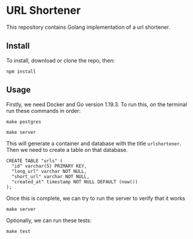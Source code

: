 # URL Shortener
This repository contains Golang implementation of a url shortener.

## Install

To install, download or clone the repo, then:

```
npm install
```

## Usage

Firstly, we need Docker and Go version 1.19.3. To run this, on the terminal run these commands in order:

```
make postgres
```
```
make server
```
This will generate a container and database with the title `urlshortener`. Then we need to create a table on that database.
```
CREATE TABLE "urls" (
  "id" varchar(5) PRIMARY KEY,
  "long_url" varchar NOT NULL,
  "short_url" varchar NOT NULL,
  "created_at" timestamp NOT NULL DEFAULT (now())
);
```
Once this is complete, we can try to run the server to verify that it works
```
make server
```
Optionally, we can run these tests:
```
make test
```
